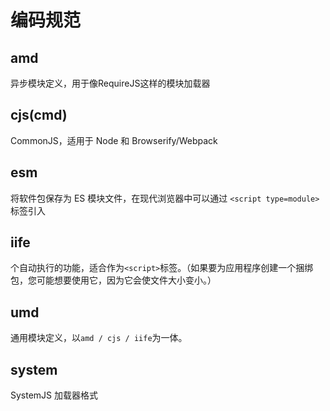 # 编码规范
## amd
异步模块定义，用于像RequireJS这样的模块加载器

## cjs(cmd)
 CommonJS，适用于 Node 和 Browserify/Webpack

## esm
将软件包保存为 ES 模块文件，在现代浏览器中可以通过 `<script type=module>` 标签引入

## iife
个自动执行的功能，适合作为`<script>`标签。（如果要为应用程序创建一个捆绑包，您可能想要使用它，因为它会使文件大小变小。）

## umd
通用模块定义，以`amd / cjs / iife`为一体。

## system
SystemJS 加载器格式
